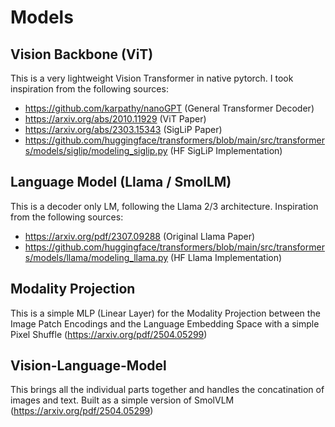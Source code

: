 # Models

## Vision Backbone (ViT)

This is a very lightweight Vision Transformer in native pytorch. I took inspiration from the following sources:
- https://github.com/karpathy/nanoGPT (General Transformer Decoder)
- https://arxiv.org/abs/2010.11929 (ViT Paper)
- https://arxiv.org/abs/2303.15343 (SigLiP Paper)
- https://github.com/huggingface/transformers/blob/main/src/transformers/models/siglip/modeling_siglip.py (HF SigLiP Implementation)

## Language Model (Llama / SmolLM)

This is a decoder only LM, following the Llama 2/3 architecture. Inspiration from the following sources:
- https://arxiv.org/pdf/2307.09288 (Original Llama Paper)
- https://github.com/huggingface/transformers/blob/main/src/transformers/models/llama/modeling_llama.py (HF Llama Implementation)

## Modality Projection

This is a simple MLP (Linear Layer) for the Modality Projection between the Image Patch Encodings and the Language Embedding Space with a simple Pixel Shuffle (https://arxiv.org/pdf/2504.05299)

## Vision-Language-Model

This brings all the individual parts together and handles the concatination of images and text. Built as a simple version of SmolVLM (https://arxiv.org/pdf/2504.05299)
